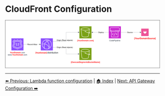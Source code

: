 # CloudFront Configuration
![Owncast-CloudFront.drawio.svg](/Images/Owncast-CloudFront.drawio.svg)



---
[⬅️ Previous: Lambda function configuration](11-Lambda.md) | [🏠 Index](../README.md) | [Next: API Gateway Configuration ➡️](13-API-Gateway.md)